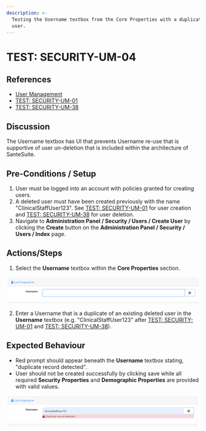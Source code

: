 ```yaml
---
description: >-
  Testing the Username textbox from the Core Properties with a duplicate deleted
  user.
---
```


# TEST: SECURITY-UM-04

## References

* [User Management](../../../../../operations/security-administration/user-management.md)
* [TEST: SECURITY-UM-01](test-security-um-01.md)
* [TEST: SECURITY-UM-38](test-security-um-33-1.md) 

## Discussion

The Username textbox has UI that prevents Username re-use that is supportive of user un-deletion that is included within the architecture of SanteSuite. 

## Pre-Conditions / Setup

1. User must be logged into an account with policies granted for creating users.
2. A deleted user must have been created previously with the name "ClinicalStaffUser123". See [TEST: SECURITY-UM-01](test-security-um-01.md) for user creation and [TEST: SECURITY-UM-38](test-security-um-33-1.md) for user deletion.
3. Navigate to **Administration Panel / Security / Users / Create User** by clicking the **Create** button on the **Administration Panel / Security / Users / Index** page.

## Actions/Steps

1. Select the **Username** textbox within the **Core Properties** section.

![](../../../../../../.gitbook/assets/image%20%28210%29.png)

2. Enter a Username that is a duplicate of an existing deleted user in the **Username** textbox  \(e.g. "ClinicalStaffUser123" after [TEST: SECURITY-UM-01](test-security-um-01.md) and [TEST: SECURITY-UM-38](test-security-um-33-1.md)\).

## Expected Behaviour

* Red prompt should appear beneath the **Username** textbox stating, "duplicate record detected".
* User should not be created successfully by clicking save while all required **Security Properties** and **Demographic Properties** are provided with valid values.

![](../../../../../../.gitbook/assets/image%20%28229%29.png)

